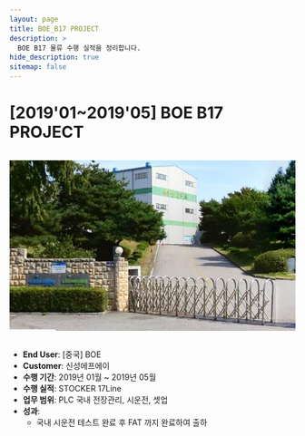 ```yaml
---
layout: page
title: BOE_B17 PROJECT
description: >
  BOE B17 물류 수행 실적을 정리합니다.
hide_description: true
sitemap: false
---
```

# [2019'01~2019'05] BOE B17 PROJECT

<img src="/assets/img/blog/ShinsungFA.jpeg" alt="신성FA(음성)" style="max-width:100%; height:auto; margin: 1em 0;" />

- **End User**: [중국] BOE
- **Customer**: 신성에프에이
- **수행 기간**: 2019년 01월 ~ 2019년 05월
- **수행 실적**: STOCKER 17Line
- **업무 범위**: PLC 국내 전장관리, 시운전, 셋업
- **성과**:
  - 국내 시운전 테스트 완료 후 FAT 까지 완료하여 출하
